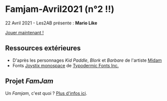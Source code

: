 # Famjam-Avril2021 (n°2 !!)

22 Avril 2021 - Les2AB présente : **Mario Like**

[Jouer maintenant !](https://les2ab.github.io/Famjam-Avril2021)



## Ressources extérieures 

* D'après les personnages *Kid Paddle*, *Blork* et *Barbare* de l'artiste [Midam](http://www.midam.be/)
* Fonts [Joystix monospace](https://www.1001fonts.com/joystix-font.html) de [Typodermic Fonts Inc.](https://typodermicfonts.com/proportional-joystix/)



## Projet *FamJam*

Un *Famjam*, c'est quoi ? [Plus d'infos ici](https://github.com/Pskalou/famjam1).